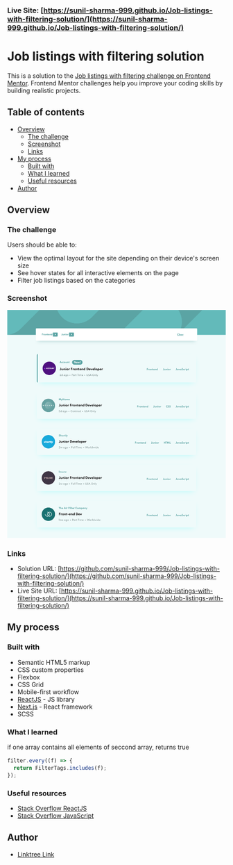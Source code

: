 ### Live Site: [https://sunil-sharma-999.github.io/Job-listings-with-filtering-solution/](https://sunil-sharma-999.github.io/Job-listings-with-filtering-solution/)

# Job listings with filtering solution

This is a solution to the [Job listings with filtering challenge on Frontend Mentor](https://www.frontendmentor.io/challenges/job-listings-with-filtering-ivstIPCt). Frontend Mentor challenges help you improve your coding skills by building realistic projects.

## Table of contents

- [Overview](#overview)
  - [The challenge](#the-challenge)
  - [Screenshot](#screenshot)
  - [Links](#links)
- [My process](#my-process)
  - [Built with](#built-with)
  - [What I learned](#what-i-learned)
  - [Useful resources](#useful-resources)
- [Author](#author)

## Overview

### The challenge

Users should be able to:

- View the optimal layout for the site depending on their device's screen size
- See hover states for all interactive elements on the page
- Filter job listings based on the categories

### Screenshot

<img src="./screenshots/desktop.png">

### Links

- Solution URL: [https://github.com/sunil-sharma-999/Job-listings-with-filtering-solution/](https://github.com/sunil-sharma-999/Job-listings-with-filtering-solution/)
- Live Site URL: [https://sunil-sharma-999.github.io/Job-listings-with-filtering-solution/](https://sunil-sharma-999.github.io/Job-listings-with-filtering-solution/)

## My process

### Built with

- Semantic HTML5 markup
- CSS custom properties
- Flexbox
- CSS Grid
- Mobile-first workflow
- [ReactJS](https://reactjs.org/) - JS library
- [Next.js](https://nextjs.org/) - React framework
- SCSS

### What I learned

if one array contains all elements of seccond array, returns true

```js
filter.every((f) => {
  return FilterTags.includes(f);
});
```

### Useful resources

- [Stack Overflow ReactJS](https://stackoverflow.com/questions/tagged/reactjs)
- [Stack Overflow JavaScript](https://stackoverflow.com/questions/tagged/javascript)

## Author

- [Linktree Link ](https://linktr.ee/Sunil.sharma.9)
